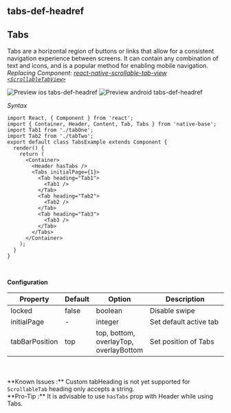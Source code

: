 ## tabs-def-headref
## Tabs

Tabs are a horizontal region of buttons or links that allow for a consistent navigation experience between screens. It can contain any combination of text and icons, and is a popular method for enabling mobile navigation.<br />
*Replacing Component: [react-native-scrollable-tab-view <code>&lt;ScrollableTabView></code>](https://github.com/brentvatne/react-native-scrollable-tab-view)*


![Preview ios tabs-def-headref](https://github.com/GeekyAnts/NativeBase-KitchenSink/raw/master/screenshots/ios/tabs-basic.gif)
![Preview android tabs-def-headref](https://github.com/GeekyAnts/NativeBase-KitchenSink/raw/master/screenshots/android/tabs-basic.gif)

*Syntax*

<pre class="line-numbers"><code class="language-jsx">import React, { Component } from 'react';
import { Container, Header, Content, Tab, Tabs } from 'native-base';
import Tab1 from './tabOne';
import Tab2 from './tabTwo';
​export default class TabsExample extends Component {
  render() {
    return (
      &lt;Container>
        &lt;Header hasTabs />
        &lt;Tabs initialPage={1}>
          &lt;Tab heading="Tab1">
            &lt;Tab1 />
          &lt;/Tab>
          &lt;Tab heading="Tab2">
            &lt;Tab2 />
          &lt;/Tab>
          &lt;Tab heading="Tab3">
            &lt;Tab3 />
          &lt;/Tab>
        &lt;/Tabs>
      &lt;/Container>
    );
  }
}</code></pre><br />

**Configuration**

<table class="table table-bordered">
        <thead>
            <tr>
                <th>Property</th>
                <th>Default</th>
                <th>Option</th>
                <th width="50%">Description</th>
            </tr>
        </thead>
        <tbody>
            <tr>
                <td>locked</td>
                <td> false </td>
                <td> boolean </td>
                <td>
                    Disable swipe
                </td>
            </tr>
            <tr>
                <td>initialPage</td>
                <td> - </td>
                <td> integer </td>
                <td>
                    Set default active tab
                </td>
            </tr>
            <tr>
                <td>tabBarPosition</td>
                <td> top </td>
                <td> top, bottom, overlayTop, overlayBottom </td>
                <td>
                    Set position of Tabs
                </td>
            </tr>
        </tbody>
    </table><br />
<br />
**Known Issues :** Custom tabHeading is not yet supported for <code>ScrollableTab</code> heading only accepts a string. <br />
**Pro-Tip :** It is advisable to use <code>hasTabs</code> prop with Header while using Tabs. <br />